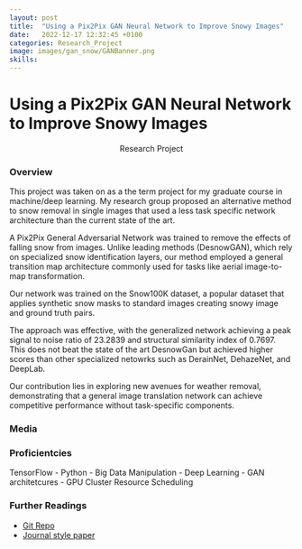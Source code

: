 ```yaml
---
layout: post
title:  "Using a Pix2Pix GAN Neural Network to Improve Snowy Images"
date:   2022-12-17 12:32:45 +0100
categories: Research_Project
image: images/gan_snow/GANBanner.png
skills: 
---
```

# Using a Pix2Pix GAN Neural Network to Improve Snowy Images
<!-- Type of Project -->
<div align="center"> Research Project </div>

### Overview
This project was taken on as a the term project for my graduate course in machine/deep learning. My research group proposed an alternative method to snow removal in single images that used a less task specific network architecture than the current state of the art.

A Pix2Pix General Adversarial Network was trained to remove the effects of falling snow from images. Unlike leading methods (DesnowGAN), which rely on specialized snow identification layers, our method employed a general transition map architecture commonly used for tasks like aerial image-to-map transformation.

Our network was trained on the Snow100K dataset, a popular dataset that applies synthetic snow masks to standard images creating snowy image and ground truth pairs.

The approach was effective, with the generalized network achieving a peak signal to noise ratio of 23.2839 and structural similarity index of 0.7697. This does not beat the state of the art DesnowGan but achieved higher scores than other specialized netowrks such as DerainNet, DehazeNet, and DeepLab. 

Our contribution lies in exploring new avenues for weather removal, demonstrating that a general image translation network can achieve competitive performance without task-specific components. 

### Media

### Proficientcies
TensorFlow - Python - Big Data Manipulation - Deep Learning - GAN architetcures - GPU Cluster Resource Scheduling

### Further Readings
* [Git Repo](https://github.com/TankyFranky/Snow_Removal_GAN_ELEC825_Final_Project)
* [Journal style paper](https://github.com/TankyFranky/Snow_Removal_GAN_ELEC825_Final_Project/blob/main/ELEC_825___Final_Project.pdf)
